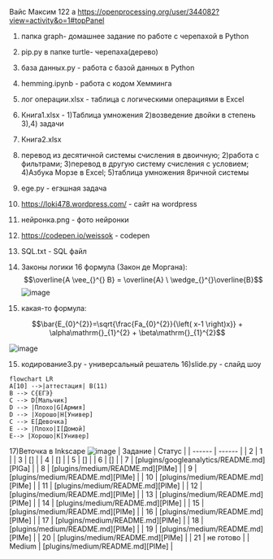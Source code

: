 Вайс Максим 122 а
https://openprocessing.org/user/344082?view=activity&o=1#topPanel

1) папка graph- домашнее задание по работе с черепахой в Python
2) pip.py в папке turtle- черепаха(дерево)
3) база данных.py - работа с базой данных в Python
4) hemming.ipynb - работа с кодом Хемминга 
5) лог операции.xlsx - таблица с логическими операциями в Excel 
6) Книга1.xlsx -
1)Таблица умножения 
2)возведение двойки в степень 
3),4) задачи
7) Книга2.xlsx 
1) перевод из десятичной системы счисления в двоичную; 
2)работа с фильтрами;
3)перевод в другую систему счисления с условием; 
4)Азбука Морзе в Excel; 
5)таблица умножения 8ричной системы
8) ege.py - егэшная задача 
9) https://loki478.wordpress.com/ - сайт на wordpress 
10) нейронка.png - фото нейронки 
11) https://codepen.io/weissok - codepen
12) SQL.txt - SQL файл

13) Законы логики 16 формула (Закон де Моргана):
$$\overline{A \vee_{}^{} B} = \overline{A} \ \wedge_{}^{}\overline{B}$$
![image](https://user-images.githubusercontent.com/114381760/198812919-26209141-f830-4e62-a1cf-6514a24170bf.png)
14) какая-то формула:

$$\bar{E_{0}^{2}}=\sqrt{\frac{Fa_{0}^{2}}{\left( x-1 \right)x}} + \alpha\mathrm{}_{1}^{2} + \beta\mathrm{}_{1}^{2}$$

![image](https://user-images.githubusercontent.com/114381760/201590129-b7a82887-dcbb-48a5-b503-43b210a7f94e.png)

15) кодирование3.py - универсальный решатель
16)slide.py - слайд шоу

```mermaid 
flowchart LR 
A[10] -->|аттестация| B(11) 
B --> C{ЕГЭ} 
C --> D[Мальчик] 
D --> |Плохо|G[Армия] 
D --> |Хорошо|H[Универ] 
C --> E[Девочка] 
E --> |Плохо|I[Домой] 
E--> |Хорошо|K[Универ]
```


17)Веточка в Inkscape
![image](https://user-images.githubusercontent.com/114893510/206829527-a42fc473-5607-4293-b4dc-a888e096e4f6.png)
| Задание | Статус |
| ------ | ------ |
| 2 | 1 |
| 3 | [] |
| 4 | [] |
| 5 | [] |
| 6 | [] |
| 7 | [plugins/googleanalytics/README.md][PlGa] |
| 8 | [plugins/medium/README.md][PlMe] |
| 9 | [plugins/medium/README.md][PlMe] |
| 10 | [plugins/medium/README.md][PlMe] |
| 11 | [plugins/medium/README.md][PlMe] |
| 12 | [plugins/medium/README.md][PlMe] |
| 13 | [plugins/medium/README.md][PlMe] |
| 14 | [plugins/medium/README.md][PlMe] |
| 15 | [plugins/medium/README.md][PlMe] |
| 16 | [plugins/medium/README.md][PlMe] |
| 17 | [plugins/medium/README.md][PlMe] |
| 18 | [plugins/medium/README.md][PlMe] |
| 19 | [plugins/medium/README.md][PlMe] |
| 20 | [plugins/medium/README.md][PlMe] |
| 21 | не готово |
| Medium | [plugins/medium/README.md][PlMe] |
